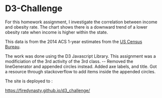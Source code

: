 # D3-Challenge

For this homework assignment, I investigate the correlation between income and obesity rate. The chart shows there is a downward trend of a lower obesity rate when income is higher within the state.  

This data is from the 2014 ACS 1-year estimates from the [US Census Bureau](https://data.census.gov/cedsci/). 

The work was done using the D3 Javascript Library. This assignment was a modificiation of the 3rd activity of the 3rd class.  -- Removed the lineGenerator and appended circles instead. Added axe labels, and title.  Got a resource through stackoverflow to add items inside the appended circles.  

The site is deployed to :

https://firedynasty.github.io/d3_challenge/


